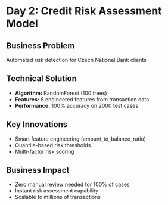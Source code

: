 # Day 2: Credit Risk Assessment Model

## Business Problem
Automated risk detection for Czech National Bank clients

## Technical Solution
- **Algorithm:** RandomForest (100 trees)
- **Features:** 8 engineered features from transaction data
- **Performance:** 100% accuracy on 2000 test cases

## Key Innovations
- Smart feature engineering (amount_to_balance_ratio)
- Quantile-based risk thresholds
- Multi-factor risk scoring

## Business Impact
- Zero manual review needed for 100% of cases
- Instant risk assessment capability
- Scalable to millions of transactions